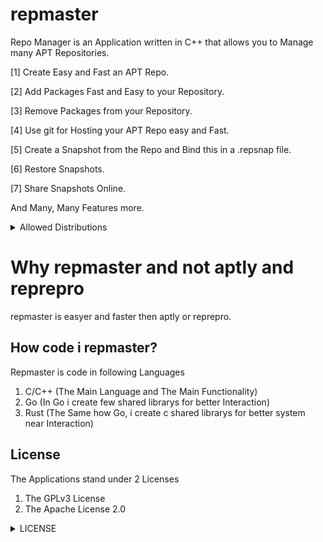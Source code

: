 # repmaster

Repo Manager is an Application written in C++ that allows you to Manage many APT Repositories.

[1] Create Easy and Fast an APT Repo.

[2] Add Packages Fast and Easy to your Repository.

[3] Remove Packages from your Repository.

[4] Use git for Hosting your APT Repo easy and Fast.

[5] Create a Snapshot from the Repo and Bind this in a .repsnap file.

[6] Restore Snapshots.

[7] Share Snapshots Online.


And Many, Many Features more.

<details>
    <summary>Allowed Distributions</summary>
    <ol>
        <li><a href="https://www.debian.org" style="color: cyan;">Debian</a></li>
        <li><a href="https://www.ubuntu.com" style="color: cyan;">Ubuntu</a></li>
        <li><a href="https://www.linuxmint.com" style="color: cyan;">Linux Mint</a></li>
        <li><a href="https://www.kali.org" style="color: cyan;">Kali Linux</a></li>
        <li><a href="https://www.termux.dev" style="color: cyan;">Termux</a></li>
    </ol>
</details>

# Why repmaster and not aptly and reprepro

repmaster is easyer and faster then aptly or reprepro.

How code i repmaster?
---------------------

Repmaster is code in following Languages

1. C/C++ (The Main Language and The Main Functionality)
2. Go (In Go i create few shared librarys for better Interaction)
3. Rust (The Same how Go, i create c shared librarys for better system near Interaction)

## License

The Applications stand under 2 Licenses

1. The GPLv3 License
2. The Apache License 2.0

<details>
    <summary>LICENSE</summary>
    <ol>
        <li><a href="LICENSE.txt">Apache License 2.0</a></li>
        <li><a href="LICENSE.md">Gnu General Public License v3.0</a></li>
    </ol>
</details>
